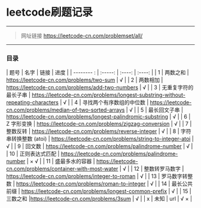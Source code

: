﻿# leetcode刷题记录

------
>网址链接 https://leetcode-cn.com/problemset/all/

--------
### 目录

| 题号        | 名字   |  链接  |  进度  |
| -------- :  | :-----:  | :----:  | :----:  |
| 1    | 两数之和 |   https://leetcode-cn.com/problems/two-sum    |  √  |
| 2        |   两数相加   |   https://leetcode-cn.com/problems/add-two-numbers   | √  |
| 3       |    无重复字符的最长子串    | https://leetcode-cn.com/problems/longest-substring-without-repeating-characters  |  √  |
| 4       |    寻找两个有序数组的中位数    |  https://leetcode-cn.com/problems/median-of-two-sorted-arrays  |  √  |
| 5       |    最长回文子串    |  https://leetcode-cn.com/problems/longest-palindromic-substring  |  √  |
| 6       |    Z 字形变换    |  https://leetcode-cn.com/problems/zigzag-conversion  |  √  |
| 7       |    整数反转    |  https://leetcode-cn.com/problems/reverse-integer  |  √  |
| 8       |    字符串转换整数 (atoi)     |  https://leetcode-cn.com/problems/string-to-integer-atoi  |  √  |
| 9       |    回文数     |  https://leetcode-cn.com/problems/palindrome-number  |  √  |
| 10      |    正则表达式匹配     |  https://leetcode-cn.com/problems/palindrome-number  |  × √ |
| 11      |    盛最多水的容器     |  https://leetcode-cn.com/problems/container-with-most-water  |  √  |
| 12      |    整数转罗马数字     | https://leetcode-cn.com/problems/integer-to-roman  |  √  |
| 13      |    罗马数字转整数     | https://leetcode-cn.com/problems/roman-to-integer  |  √  |
| 14      |    最长公共前缀     | https://leetcode-cn.com/problems/longest-common-prefix  |  √  |
| 15      |    三数之和     |https://leetcode-cn.com/problems/3sum  |  √  |
| x       |   未知    |  url  |  √ × |



